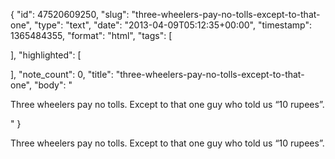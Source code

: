 {
  "id": 47520609250,
  "slug": "three-wheelers-pay-no-tolls-except-to-that-one",
  "type": "text",
  "date": "2013-04-09T05:12:35+00:00",
  "timestamp": 1365484355,
  "format": "html",
  "tags": [

  ],
  "highlighted": [

  ],
  "note_count": 0,
  "title": "three-wheelers-pay-no-tolls-except-to-that-one",
  "body": "<p>Three wheelers pay no tolls. Except to that one guy who told us &ldquo;10 rupees&rdquo;.</p>"
}

<p>Three wheelers pay no tolls. Except to that one guy who told us &ldquo;10 rupees&rdquo;.</p>